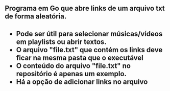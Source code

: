 <h2>Programa em Go que abre links de um arquivo txt de forma aleatória.<h2>

* Pode ser útil para selecionar músicas/vídeos em playlists ou abrir textos.
* O arquivo "file.txt" que contém os links deve ficar na mesma pasta que o executável
* O conteúdo do arquivo "file.txt" no repositório é apenas um exemplo.
* Há a opção de adicionar links no arquivo<p>

